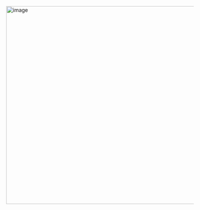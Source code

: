 <img width="974" height="534" alt="image" src="https://github.com/user-attachments/assets/60da2b56-28e4-4ad8-a0ca-b3198d941efe" />
